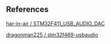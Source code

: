 **References**
------
[har-in-air / 
STM32F411_USB_AUDIO_DAC](https://github.com/har-in-air/STM32F411_USB_AUDIO_DAC)

[dragonman225
/
stm32f469-usbaudio](https://github.com/dragonman225/stm32f469-usbaudio)
